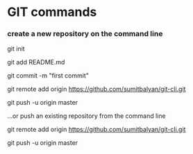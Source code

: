 # GIT commands

### create a new repository on the command line

git init

git add README.md

git commit -m "first commit"

git remote add origin https://github.com/sumitbalyan/git-cli.git

git push -u origin master

…or push an existing repository from the command line

git remote add origin https://github.com/sumitbalyan/git-cli.git

git push -u origin master
